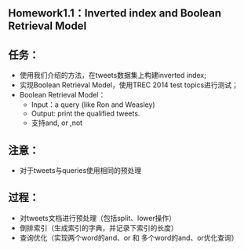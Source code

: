 Homework1.1：Inverted index and Boolean Retrieval Model
---
## 任务：
- 使用我们介绍的方法，在tweets数据集上构建inverted index; 
- 实现Boolean Retrieval Model，使用TREC 2014 test topics进行测试； 
- Boolean Retrieval Model： 
   + Input：a query (like Ron and Weasley) 
   + Output: print the qualified tweets. 
   + 支持and, or ,not 
## 注意：
- 对于tweets与queries使用相同的预处理
## 过程：
- 对tweets文档进行预处理（包括split、lower操作）
- 倒排索引（生成索引的字典，并记录下索引的长度）
- 查询优化（实现两个word的and、or 和 多个word的and、or优化查询）
